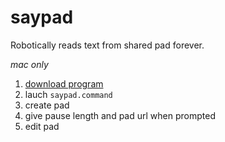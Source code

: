 # saypad
Robotically reads text from shared pad forever.

*mac only*

1. [download program](https://github.com/nouveau-departement/saypad/archive/master.zip)
2. lauch `saypad.command`
3. create pad
3. give pause length and pad url when prompted
4. edit pad
